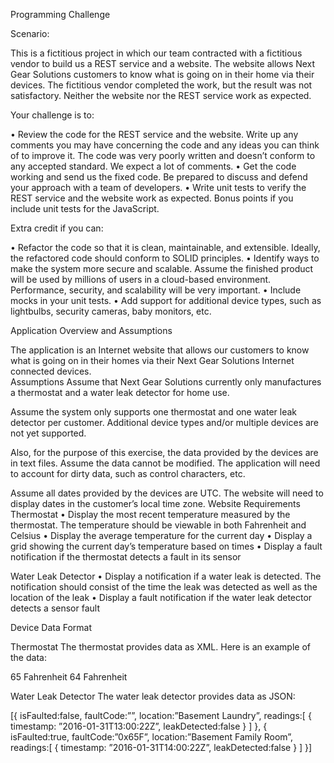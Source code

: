Programming Challenge

Scenario:

This is a fictitious project in which our team contracted with a fictitious vendor to build us a REST service and a website.  The website allows Next Gear Solutions customers to know what is going on in their home via their devices.  The fictitious vendor completed the work, but the result was not satisfactory.  Neither the website nor the REST service work as expected.

Your challenge is to:

•	Review the code for the REST service and the website.  Write up any comments you may have concerning the code and any ideas you can think of to improve it.  The code was very poorly written and doesn’t conform to any accepted standard.  We expect a lot of comments.
•	Get the code working and send us the fixed code.  Be prepared to discuss and defend your approach with a team of developers.
•	Write unit tests to verify the REST service and the website work as expected.  Bonus points if you include unit tests for the JavaScript.

Extra credit if you can:

•	Refactor the code so that it is clean, maintainable, and extensible.  Ideally, the refactored code should conform to SOLID principles.
•	Identify ways to make the system more secure and scalable.  Assume the finished product will be used by millions of users in a cloud-based environment.  Performance, security, and scalability will be very important.
•	Include mocks in your unit tests.
•	Add support for additional device types, such as lightbulbs, security cameras, baby monitors, etc.

Application Overview and Assumptions

The application is an Internet website that allows our customers to know what is going on in their homes via their Next Gear Solutions Internet connected devices.  
Assumptions
Assume that Next Gear Solutions currently only manufactures a thermostat and a water leak detector for home use.

Assume the system only supports one thermostat and one water leak detector per customer.  Additional device types and/or multiple devices are not yet supported.

Also, for the purpose of this exercise, the data provided by the devices are in text files.  Assume the data cannot be modified.  The application will need to account for dirty data, such as control characters, etc.

Assume all dates provided by the devices are UTC.  The website will need to display dates in the customer’s local time zone.
Website Requirements
Thermostat
•	Display the most recent temperature measured by the thermostat.  The temperature should be viewable in both Fahrenheit and Celsius
•	Display the average temperature for the current day
•	Display a grid showing the current day’s temperature based on times
•	Display a fault notification if the thermostat detects a fault in its sensor

Water Leak Detector
•	Display a notification if a water leak is detected.  The notification should consist of the time the leak was detected as well as the location of the leak
•	Display a fault notification if the water leak detector detects a sensor fault

Device Data Format

Thermostat
The thermostat provides data as XML.  Here is an example of the data:

<thermostat>
	<id=”Living Room” />
	<currentStatus state=”OK”>
		<faultCode />
	</currentStatus>
	<readings>
		<reading dateTime=”2016-01-31T14:00:22Z”>
			<temperature>65</temperature>
			<temperatureFormat>Fahrenheit</temperatureFormat>
</reading>
<reading dateTime=”2016-01-31T13:00:22Z”>
			<temperature>64</temperature>
			<temperatureFormat>Fahrenheit</temperatureFormat>
</reading>
	</readings>
</thermostat>

Water Leak Detector
The water leak detector provides data as JSON:

[{
	isFaulted:false,
	faultCode:””,
	location:”Basement Laundry”,
	readings:[
		{
			timestamp: ”2016-01-31T13:00:22Z”,
			leakDetected:false
		}
]
},
{
isFaulted:true,
	faultCode:”0x65F”,
	location:”Basement Family Room”,
	readings:[
		{
			timestamp: ”2016-01-31T14:00:22Z”,
			leakDetected:false
		}
]
}]
